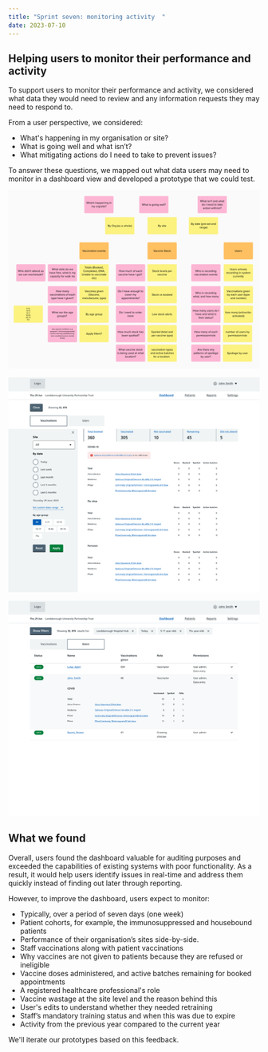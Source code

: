 ```yaml
---
title: "Sprint seven: monitoring activity  "
date: 2023-07-10
---
```


## Helping users to monitor their performance and activity

To support users to monitor their performance and activity, we considered what data they would need to review and any information requests they may need to respond to.

From a user perspective, we considered:

- What's happening in my organisation or site?
- What is going well and what isn’t?
- What mitigating actions do I need to take to prevent issues?

To answer these questions, we mapped out what data users may need to monitor in a dashboard view and developed a prototype that we could test.

![Dashboard data map](76t8nb8gkm6v62dt2p1jepmjvesu.png 'Mapping data that helps users monitor activity')

![Monitoring vaccinations dashboard](4ujlmb8g1rgw3z2qyd9bjt1ztoql.png 'Dashboard monitoring vaccinations')

![Monitoring users dashboard](eozrr1ee95l25snym2sg1zuh87kc.png 'Dashboard monitoring system users')

## What we found

Overall, users found the dashboard valuable for auditing purposes and exceeded the capabilities of existing systems with poor functionality. As a result, it would help users identify issues in real-time and address them quickly instead of finding out later through reporting.

However, to improve the dashboard, users expect to monitor:

- Typically, over a period of seven days (one week)
- Patient cohorts, for example, the immunosuppressed and housebound patients
- Performance of their organisation’s sites side-by-side.
- Staff vaccinations along with patient vaccinations
- Why vaccines are not given to patients because they are refused or ineligible
- Vaccine doses administered, and active batches remaining for booked appointments
- A registered healthcare professional's role
- Vaccine wastage at the site level and the reason behind this
- User's edits to understand whether they needed retraining
- Staff’s mandatory training status and when this was due to expire
- Activity from the previous year compared to the current year

We'll iterate our prototypes based on this feedback.

